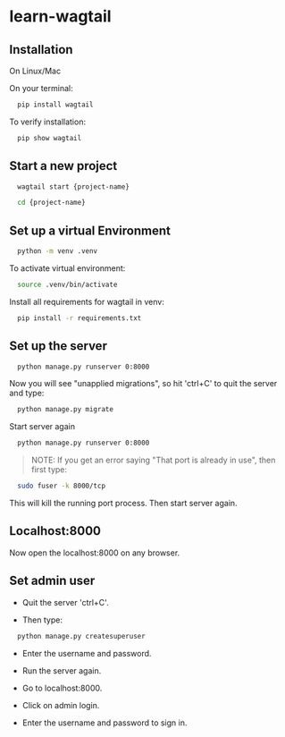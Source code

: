# learn-wagtail


## Installation

On Linux/Mac

On your terminal:

```bash
  pip install wagtail
```
To verify installation:
```bash
  pip show wagtail
```

## Start a new project

```bash
  wagtail start {project-name}
```

```bash
  cd {project-name}
```

## Set up a virtual Environment

```bash
  python -m venv .venv
```

To activate virtual environment:
```bash
  source .venv/bin/activate
```

Install all requirements for wagtail in venv:
```bash
  pip install -r requirements.txt
```

## Set up the server
```bash
  python manage.py runserver 0:8000
```

Now you will see "unapplied migrations", so hit 'ctrl+C' to quit the server and type:
```bash
  python manage.py migrate
```

Start server again
```bash
  python manage.py runserver 0:8000
```

> NOTE: If you get an error saying "That port is already in use", then first type:
```bash
  sudo fuser -k 8000/tcp
```
This will kill the running port process.
Then start server again.

## Localhost:8000

Now open the localhost:8000 on any browser.

## Set admin user

- Quit the server 'ctrl+C'.

- Then type:
```bash
  python manage.py createsuperuser
```
- Enter the username and password.

- Run the server again.

- Go to localhost:8000.

- Click on admin login.

- Enter the username and password to sign in.

